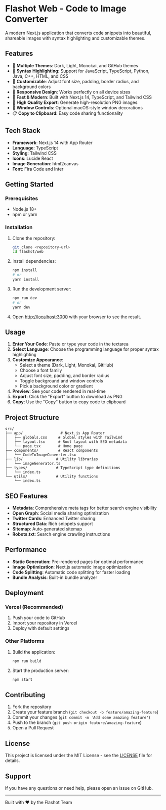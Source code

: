 # Flashot Web - Code to Image Converter

A modern Next.js application that converts code snippets into beautiful, shareable images with syntax highlighting and customizable themes.

## Features

- 🎨 **Multiple Themes**: Dark, Light, Monokai, and GitHub themes
- 🌈 **Syntax Highlighting**: Support for JavaScript, TypeScript, Python, Java, C++, HTML, and CSS
- 🎯 **Customizable**: Adjust font size, padding, border radius, and background colors
- 📱 **Responsive Design**: Works perfectly on all device sizes
- 🚀 **Fast & Modern**: Built with Next.js 14, TypeScript, and Tailwind CSS
- 📸 **High Quality Export**: Generate high-resolution PNG images
- 🎪 **Window Controls**: Optional macOS-style window decorations
- 📋 **Copy to Clipboard**: Easy code sharing functionality

## Tech Stack

- **Framework**: Next.js 14 with App Router
- **Language**: TypeScript
- **Styling**: Tailwind CSS
- **Icons**: Lucide React
- **Image Generation**: html2canvas
- **Font**: Fira Code and Inter

## Getting Started

### Prerequisites

- Node.js 18+
- npm or yarn

### Installation

1. Clone the repository:

   ```bash
   git clone <repository-url>
   cd flashot/web
   ```

2. Install dependencies:

   ```bash
   npm install
   # or
   yarn install
   ```

3. Run the development server:

   ```bash
   npm run dev
   # or
   yarn dev
   ```

4. Open [http://localhost:3000](http://localhost:3000) with your browser to see the result.

## Usage

1. **Enter Your Code**: Paste or type your code in the textarea
2. **Select Language**: Choose the programming language for proper syntax highlighting
3. **Customize Appearance**:
   - Select a theme (Dark, Light, Monokai, GitHub)
   - Choose a font family
   - Adjust font size, padding, and border radius
   - Toggle background and window controls
   - Pick a background color or gradient
4. **Preview**: See your code rendered in real-time
5. **Export**: Click the "Export" button to download as PNG
6. **Copy**: Use the "Copy" button to copy code to clipboard

## Project Structure

```
src/
├── app/                 # Next.js App Router
│   ├── globals.css     # Global styles with Tailwind
│   ├── layout.tsx      # Root layout with SEO metadata
│   └── page.tsx        # Home page
├── components/         # React components
│   └── CodeToImageConverter.tsx
├── lib/               # Utility libraries
│   └── imageGenerator.ts
├── types/             # TypeScript type definitions
│   └── index.ts
└── utils/             # Utility functions
    └── index.ts
```

## SEO Features

- **Metadata**: Comprehensive meta tags for better search engine visibility
- **Open Graph**: Social media sharing optimization
- **Twitter Cards**: Enhanced Twitter sharing
- **Structured Data**: Rich snippets support
- **Sitemap**: Auto-generated sitemap
- **Robots.txt**: Search engine crawling instructions

## Performance

- **Static Generation**: Pre-rendered pages for optimal performance
- **Image Optimization**: Next.js automatic image optimization
- **Code Splitting**: Automatic code splitting for faster loading
- **Bundle Analysis**: Built-in bundle analyzer

## Deployment

### Vercel (Recommended)

1. Push your code to GitHub
2. Import your repository in Vercel
3. Deploy with default settings

### Other Platforms

1. Build the application:

   ```bash
   npm run build
   ```

2. Start the production server:
   ```bash
   npm start
   ```

## Contributing

1. Fork the repository
2. Create your feature branch (`git checkout -b feature/amazing-feature`)
3. Commit your changes (`git commit -m 'Add some amazing feature'`)
4. Push to the branch (`git push origin feature/amazing-feature`)
5. Open a Pull Request

## License

This project is licensed under the MIT License - see the [LICENSE](LICENSE) file for details.

## Support

If you have any questions or need help, please open an issue on GitHub.

---

Built with ❤️ by the Flashot Team

<!-- https://ray.so/ -->
